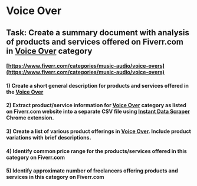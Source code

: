 # Voice Over
## Task: Create a summary document with analysis of products and services offered on Fiverr.com in [Voice Over](https://www.fiverr.com/categories/music-audio/voice-overs) category
#### [https://www.fiverr.com/categories/music-audio/voice-overs](https://www.fiverr.com/categories/music-audio/voice-overs)
#### 1) Create a short general description for products and services offered in the [Voice Over](https://www.fiverr.com/categories/music-audio/voice-overs)
#### 2) Extract product/service information for [Voice Over](https://www.fiverr.com/categories/music-audio/voice-overs) category as listed on Fiverr.com website into a separate CSV file using [Instant Data Scraper](https://chrome.google.com/webstore/detail/instant-data-scraper/ofaokhiedipichpaobibbnahnkdoiiah) Chrome extension.
#### 3) Create a list of various product offerings in [Voice Over](https://www.fiverr.com/categories/music-audio/voice-overs). Include product variations with brief descriptions.
#### 4) Identify common price range for the products/services offered in this category on Fiverr.com
#### 5) Identify approximate number of freelancers offering products and services in this category on Fiverr.com
